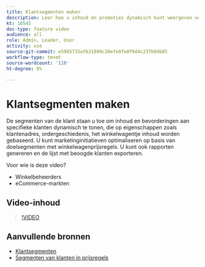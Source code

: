 ```yaml
---
title: Klantsegmenten maken
description: Leer hoe u inhoud en promoties dynamisch kunt weergeven voor specifieke klanten, op basis van eigenschappen zoals het adres van de klant, de ordergeschiedenis, de inhoud van winkelwagentjes.
kt: 10545
doc-type: feature video
audience: all
role: Admin, Leader, User
activity: use
source-git-commit: e5985735af631099c10efe0fe0f9d4c237b04b85
workflow-type: tm+mt
source-wordcount: '110'
ht-degree: 0%

---
```


# Klantsegmenten maken

De segmenten van de klant staan u toe om inhoud en bevorderingen aan specifieke klanten dynamisch te tonen, die op eigenschappen zoals klantenadres, ordergeschiedenis, het winkelwagentje inhoud worden gebaseerd. U kunt marketinginitiatieven optimaliseren op basis van doelsegmenten met winkelwagenprijsregels. U kunt ook rapporten genereren en de lijst met beoogde klanten exporteren.

Voor wie is deze video?

- Winkelbeheerders
- eCommerce-markten

## Video-inhoud

>[!VIDEO](https://video.tv.adobe.com/v/343659?quality=12&learn=on)

## Aanvullende bronnen

- [Klantsegmenten](https://docs.magento.com/user-guide/marketing/customer-segments.html)
- [Segmenten van klanten in prijsregels](https://docs.magento.com/user-guide/marketing/customer-segment-price-rule.html)
